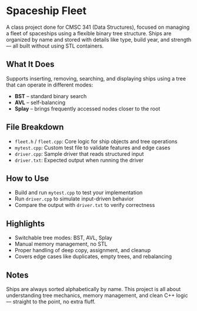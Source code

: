# Spaceship Fleet

A class project done for CMSC 341 (Data Structures), focused on managing a fleet of spaceships using a flexible binary tree structure. Ships are organized by name and stored with details like type, build year, and strength — all built without using STL containers.

## What It Does

Supports inserting, removing, searching, and displaying ships using a tree that can operate in different modes:
- **BST** – standard binary search
- **AVL** – self-balancing
- **Splay** – brings frequently accessed nodes closer to the root

## File Breakdown

- `fleet.h` / `fleet.cpp`: Core logic for ship objects and tree operations
- `mytest.cpp`: Custom test file to validate features and edge cases
- `driver.cpp`: Sample driver that reads structured input
- `driver.txt`: Expected output when running the driver

## How to Use

- Build and run `mytest.cpp` to test your implementation
- Run `driver.cpp` to simulate input-driven behavior
- Compare the output with `driver.txt` to verify correctness

## Highlights

- Switchable tree modes: BST, AVL, Splay
- Manual memory management, no STL
- Proper handling of deep copy, assignment, and cleanup
- Covers edge cases like duplicates, empty trees, and rebalancing

## Notes

Ships are always sorted alphabetically by name. This project is all about understanding tree mechanics, memory management, and clean C++ logic — straight to the point, no extra fluff.
